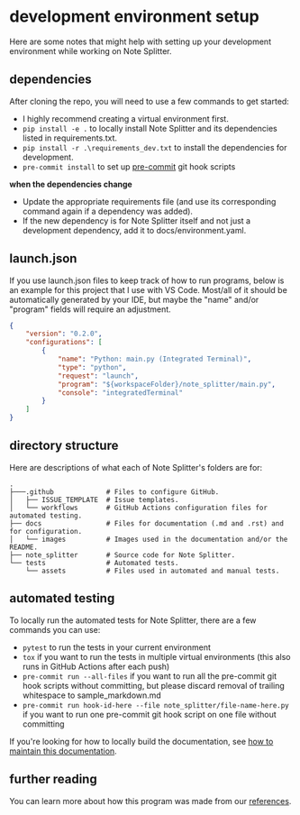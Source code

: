 # development environment setup

Here are some notes that might help with setting up your development environment while working on Note Splitter.

## dependencies

After cloning the repo, you will need to use a few commands to get started:

* I highly recommend creating a virtual environment first.
* `pip install -e .` to locally install Note Splitter and its dependencies listed in requirements.txt.
* `pip install -r .\requirements_dev.txt` to install the dependencies for development.
* `pre-commit install` to set up [pre-commit](https://pre-commit.com/) git hook scripts

**when the dependencies change**

* Update the appropriate requirements file (and use its corresponding command again if a dependency was added).
* If the new dependency is for Note Splitter itself and not just a development dependency, add it to docs/environment.yaml.

## launch.json

If you use launch.json files to keep track of how to run programs, below is an example for this project that I use with VS Code. Most/all of it should be automatically generated by your IDE, but maybe the "name" and/or "program" fields will require an adjustment.

```json
{
    "version": "0.2.0",
    "configurations": [
        {
            "name": "Python: main.py (Integrated Terminal)",
            "type": "python",
            "request": "launch",
            "program": "${workspaceFolder}/note_splitter/main.py",
            "console": "integratedTerminal"
        }
    ]
}
```

## directory structure

Here are descriptions of what each of Note Splitter's folders are for:

```
.
├───.github             # Files to configure GitHub.
│   ├── ISSUE_TEMPLATE  # Issue templates.
│   └── workflows       # GitHub Actions configuration files for automated testing.
├── docs                # Files for documentation (.md and .rst) and for configuration.
│   └── images          # Images used in the documentation and/or the README.
├── note_splitter       # Source code for Note Splitter.
└── tests               # Automated tests.
    └── assets          # Files used in automated and manual tests.
```

## automated testing

To locally run the automated tests for Note Splitter, there are a few commands you can use:
* `pytest` to run the tests in your current environment
* `tox` if you want to run the tests in multiple virtual environments (this also runs in GitHub Actions after each push)
* `pre-commit run --all-files` if you want to run all the pre-commit git hook scripts without committing, but please discard removal of trailing whitespace to sample_markdown.md
* `pre-commit run hook-id-here --file note_splitter/file-name-here.py` if you want to run one pre-commit git hook script on one file without committing

If you're looking for how to locally build the documentation, see [how to maintain this documentation](how-to-doc.rst).

## further reading

You can learn more about how this program was made from our [references](references.md).
